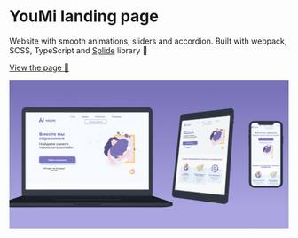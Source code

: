 # YouMi landing page

Website with smooth animations, sliders and accordion. Built with webpack, SCSS, TypeScript and [Splide](https://splidejs.com/) library :green_book:

[View the page :eyes:](https://crucials.github.io/youmi-landing-page)

![Site showcase](https://github.com/crucials/youmi-landing-page/blob/master/preview.png)
